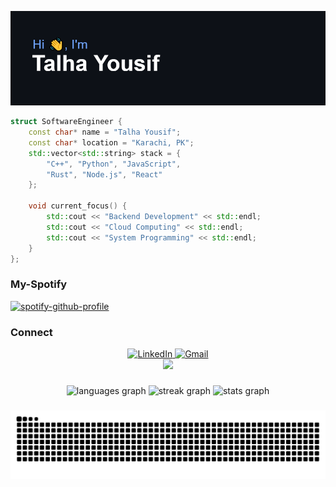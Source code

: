 ![header](https://github.com/skoom21/skoom21/blob/main/header.png)


```cpp
struct SoftwareEngineer {
    const char* name = "Talha Yousif";
    const char* location = "Karachi, PK";
    std::vector<std::string> stack = {
        "C++", "Python", "JavaScript",
        "Rust", "Node.js", "React"
    };
    
    void current_focus() {
        std::cout << "Backend Development" << std::endl;
        std::cout << "Cloud Computing" << std::endl;
        std::cout << "System Programming" << std::endl;
    }
};
```


### My-Spotify
[![spotify-github-profile](https://spotify-github-profile.kittinanx.com/api/view?uid=jld7k487x2lu8w7jm7c3p2ksu&cover_image=true&theme=novatorem&show_offline=false&background_color=000000&interchange=false&bar_color=53b14f&bar_color_cover=false)](https://spotify-github-profile.kittinanx.com/api/view?uid=jld7k487x2lu8w7jm7c3p2ksu&redirect=true)


### Connect

<div align="center">
  <a href="https://linkedin.com/in/muhammad-talha-yousif">
    <img src="https://img.shields.io/badge/LinkedIn-black?style=for-the-badge&logo=linkedin&logoColor=white" alt="LinkedIn" />
  </a>
  <a href="mailto:muhammadtalhayousif@gmail.com">
    <img src="https://img.shields.io/badge/Gmail-black?style=for-the-badge&logo=gmail&logoColor=white" alt="Gmail" />
  </a>
</div>

<div align="center">
  <img height="600" src="https://media3.giphy.com/media/v1.Y2lkPTc5MGI3NjExMDd5czlhN2MyMXMwdTJwdjllODZleTlzOHVxcnUwajliOThzZ2M3cCZlcD12MV9pbnRlcm5hbF9naWZfYnlfaWQmY3Q9Zw/pVGsAWjzvXcZW4ZBTE/giphy.gif"  />
</div>

###

<div align="center">
  <img src="https://github-readme-stats.vercel.app/api/top-langs?username=skoom21&locale=en&hide_title=true&layout=compact&card_width=320&langs_count=6&theme=tokyonight&hide_border=true&order=2" height="150" alt="languages graph"  />
  <img src="https://streak-stats.demolab.com?user=skoom21&locale=en&mode=daily&theme=tokyonight&hide_border=true&border_radius=5&order=3" height="150" alt="streak graph"  />
  <img src="https://github-readme-stats.vercel.app/api?username=skoom21&hide_title=true&hide_rank=true&show_icons=true&include_all_commits=true&count_private=true&disable_animations=false&theme=tokyonight&locale=en&hide_border=true&order=1" height="150" alt="stats graph"  />
</div>

###

<img src="https://raw.githubusercontent.com/skoom21/skoom21/output/snake.svg" alt="Snake animation" />

###
